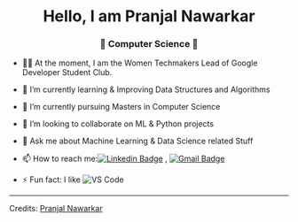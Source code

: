 <h1 align="center"> Hello, I am Pranjal Nawarkar</h1>
<h3 align="center">🚀 Computer Science 🚀</h3>


- 👨‍🎓 At the moment, I am the Women Techmakers Lead of Google Developer Student Club.
- 🔭 I’m currently learning & Improving Data Structures and Algorithms 
- 🌱 I’m currently pursuing Masters in Computer Science
- 👯 I’m looking to collaborate on ML & Python projects
- 💬 Ask me about Machine Learning & Data Science related Stuff
- 📫 How to reach me:[![Linkedin Badge](https://img.shields.io/badge/-LinkedIn-blue?style=flat-square&logo=Linkedin&logoColor=white&link=)](https://www.linkedin.com/in/nawarkarpranjal/) 
, [![Gmail Badge](https://img.shields.io/badge/-Gmail-c14438?style=flat-square&logo=Gmail&logoColor=white&link=mailto:shuklaraghav321.com)](mailto:nawarkarpranjal@gmail.com)

- ⚡ Fun fact: I like ![VS Code](http://img.shields.io/badge/-VS%20Code-007ACC?style=flat-square&logo=visual-studio-code&logoColor=ffffff)


----
Credits: [Pranjal Nawarkar](https://github.com/atharva21-stack/PranjalNawarkar)
